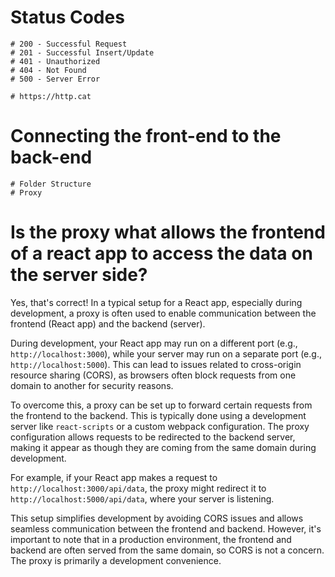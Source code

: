 # Status Codes 
    # 200 - Successful Request 
    # 201 - Successful Insert/Update
    # 401 - Unauthorized
    # 404 - Not Found
    # 500 - Server Error

    # https://http.cat

# Connecting the front-end to the back-end

    # Folder Structure
    # Proxy


# Is the proxy what allows the frontend of a react app to access the data on the server side?

Yes, that's correct! In a typical setup for a React app, especially during development, a proxy is often used to enable communication between the frontend (React app) and the backend (server).

During development, your React app may run on a different port (e.g., `http://localhost:3000`), while your server may run on a separate port (e.g., `http://localhost:5000`). This can lead to issues related to cross-origin resource sharing (CORS), as browsers often block requests from one domain to another for security reasons.

To overcome this, a proxy can be set up to forward certain requests from the frontend to the backend. This is typically done using a development server like `react-scripts` or a custom webpack configuration. The proxy configuration allows requests to be redirected to the backend server, making it appear as though they are coming from the same domain during development.

For example, if your React app makes a request to `http://localhost:3000/api/data`, the proxy might redirect it to `http://localhost:5000/api/data`, where your server is listening.

This setup simplifies development by avoiding CORS issues and allows seamless communication between the frontend and backend. However, it's important to note that in a production environment, the frontend and backend are often served from the same domain, so CORS is not a concern. The proxy is primarily a development convenience.